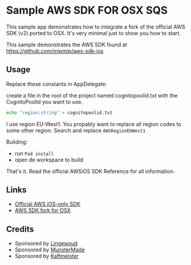 # Sample AWS SDK FOR OSX SQS
This sample app demonstrates how to integrate a fork of the official AWS
SDK (v2) ported to OSX. It's very minimal just to show you how to start.

This sample demonstrates the AWS SDK found at https://github.com/mipmip/aws-sdk-ios

## Usage
Replace these constants in AppDelegate:

create a file in the root of the project named cognitopoolid.txt with the CognitoPoolId you want
to use.

```bash
echo "region:string" > cognitopoolid.txt
```

I use region EU-West1. You propably want to replace all region codes to
some other region. Search and replace ```AWSRegionEUWest1```

Building:

* run ```Pod install```
* open de workspace to build

That's it. Read the official AWSiOS SDK Reference for all information.

## Links
- [Official AWS iOS-only SDK](https://github.com/aws/aws-sdk-ios)
- [AWS SDK fork for OSX](https://github.com/mipmip/aws-sdk-ios)

## Credits
- Sponsored by [Lingewoud](http://www.lingewoud.com)
- Sponsored by [MunsterMade](http://www.munstermade.com)
- Sponsored by [Kaftmeister](http://www.kaftmeister.com)
